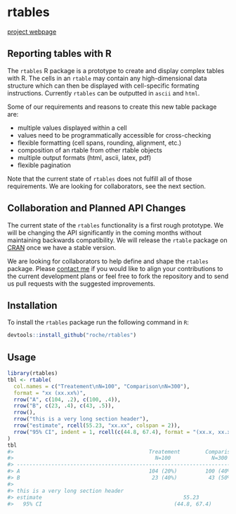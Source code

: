 
<!-- README.md is generated from README.Rmd. Please edit that file -->
rtables
=======

[project webpage](https://pages.github.com/rtables)

Reporting tables with R
-----------------------

The `rtables` R package is a prototype to create and display complex tables with R. The cells in an `rtable` may contain any high-dimensional data structure which can then be displayed with cell-specific formating instructions. Currently `rtables` can be outputted in `ascii` and `html`.

Some of our requirements and reasons to create this new table package are:

-   multiple values displayed within a cell
-   values need to be programmatically accessible for cross-checking
-   flexible formatting (cell spans, rounding, alignment, etc.)
-   composition of an rtable from other rtable objects
-   multiple output formats (html, ascii, latex, pdf)
-   flexible pagination

Note that the current state of `rtables` does not fulfill all of those requirements. We are looking for collaborators, see the next section.

Collaboration and Planned API Changes
-------------------------------------

The current state of the `rtables` functionality is a first rough prototype. We will be changing the API significantly in the coming months without maintaining backwards compatibility. We will release the `rtable` package on [CRAN](https://cran.r-project.org/) once we have a stable version.

We are looking for collaborators to help define and shape the `rtables` package. Please [contact me](mailto:adrian.waddell@roche.com) if you would like to align your contributions to the current development plans or feel free to fork the repository and to send us pull requests with the suggested improvements.

Installation
------------

To install the `rtables` package run the following command in `R`:

``` r
devtools::install_github("roche/rtables")
```

Usage
-----

``` r
library(rtables)
tbl <- rtable(
  col.names = c("Treatement\nN=100", "Comparison\nN=300"),
  format = "xx (xx.xx%)",
  rrow("A", c(104, .2), c(100, .4)),
  rrow("B", c(23, .4), c(43, .5)),
  rrow(),
  rrow("this is a very long section header"),
  rrow("estimate", rcell(55.23, "xx.xx", colspan = 2)),
  rrow("95% CI", indent = 1, rcell(c(44.8, 67.4), format = "(xx.x, xx.x)", colspan = 2))
)
tbl
#>                                           Treatement        Comparison
#>                                             N=100             N=300   
#> ----------------------------------------------------------------------
#> A                                         104 (20%)         100 (40%) 
#> B                                          23 (40%)          43 (50%) 
#> 
#> this is a very long section header
#> estimate                                             55.23            
#>   95% CI                                          (44.8, 67.4)
```
